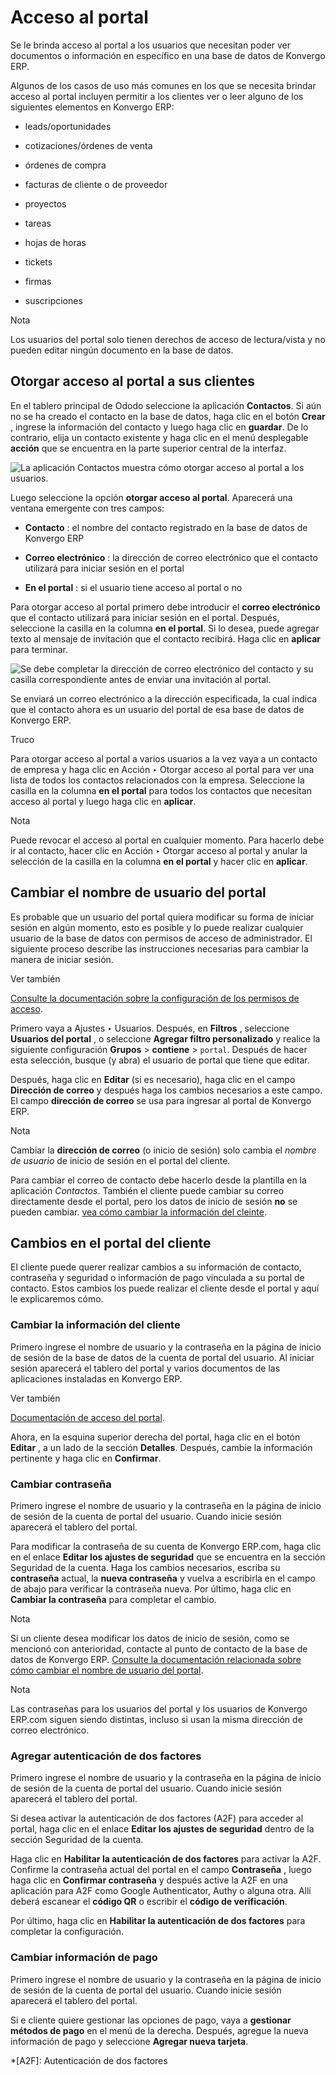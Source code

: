 # Acceso al portal

Se le brinda acceso al portal a los usuarios que necesitan poder ver
documentos o información en específico en una base de datos de Konvergo ERP.

Algunos de los casos de uso más comunes en los que se necesita brindar acceso
al portal incluyen permitir a los clientes ver o leer alguno de los siguientes
elementos en Konvergo ERP:

  * leads/oportunidades

  * cotizaciones/órdenes de venta

  * órdenes de compra

  * facturas de cliente o de proveedor

  * proyectos

  * tareas

  * hojas de horas

  * tickets

  * firmas

  * suscripciones

<div class="alert alert-primary">
<p class="alert-title">
Nota</p><p>Los usuarios del portal solo tienen derechos de acceso de lectura/vista y no pueden editar ningún documento en la base de datos.</p>
</div>

## Otorgar acceso al portal a sus clientes

En el tablero principal de Ododo seleccione la aplicación **Contactos**. Si
aún no se ha creado el contacto en la base de datos, haga clic en el botón
**Crear** , ingrese la información del contacto y luego haga clic en
**guardar**. De lo contrario, elija un contacto existente y haga clic en el
menú desplegable **acción** que se encuentra en la parte superior central de
la interfaz.

![La aplicación Contactos muestra cómo otorgar acceso al portal a los
usuarios.](../../../_images/grant-portal-access.png)

Luego seleccione la opción **otorgar acceso al portal**. Aparecerá una ventana
emergente con tres campos:

  * **Contacto** : el nombre del contacto registrado en la base de datos de Konvergo ERP

  * **Correo electrónico** : la dirección de correo electrónico que el contacto utilizará para iniciar sesión en el portal

  * **En el portal** : si el usuario tiene acceso al portal o no

Para otorgar acceso al portal primero debe introducir el **correo
electrónico** que el contacto utilizará para iniciar sesión en el portal.
Después, seleccione la casilla en la columna **en el portal**. Si lo desea,
puede agregar texto al mensaje de invitación que el contacto recibirá. Haga
clic en **aplicar** para terminar.

![Se debe completar la dirección de correo electrónico del contacto y su
casilla correspondiente antes de enviar una invitación al
portal.](../../../_images/add-contact-to-portal.png)

Se enviará un correo electrónico a la dirección especificada, la cual indica
que el contacto ahora es un usuario del portal de esa base de datos de Konvergo ERP.

<div class="alert alert-info">
<p class="alert-title">
Truco</p><p>Para otorgar acceso al portal a varios usuarios a la vez vaya a un contacto de empresa y haga clic en Acción ‣ Otorgar acceso al portal para ver una lista de todos los contactos relacionados con la empresa. Seleccione la casilla en la columna <b>en el portal</b> para todos los contactos que necesitan acceso al portal y luego haga clic en <b>aplicar</b>.</p>
</div> <div class="alert alert-primary">
<p class="alert-title">
Nota</p><p>Puede revocar el acceso al portal en cualquier momento. Para hacerlo debe ir al contacto, hacer clic en Acción ‣ Otorgar acceso al portal y anular la selección de la casilla en la columna <b>en el portal</b> y hacer clic en <b>aplicar</b>.</p>
</div>

## Cambiar el nombre de usuario del portal

Es probable que un usuario del portal quiera modificar su forma de iniciar
sesión en algún momento, esto es posible y lo puede realizar cualquier usuario
de la base de datos con permisos de acceso de administrador. El siguiente
proceso describe las instrucciones necesarias para cambiar la manera de
iniciar sesión.

<div class="alert alert-secondary">
<p class="alert-title">
Ver también</p><p><a href="access_rights">Consulte la documentación sobre la configuración de los permisos de acceso</a>.</p>
</div>

Primero vaya a Ajustes ‣ Usuarios. Después, en **Filtros** , seleccione
**Usuarios del portal** , o seleccione **Agregar filtro personalizado** y
realice la siguiente configuración **Grupos** > **contiene** > `portal`.
Después de hacer esta selección, busque (y abra) el usuario de portal que
tiene que editar.

Después, haga clic en **Editar** (si es necesario), haga clic en el campo
**Dirección de correo** y después haga los cambios necesarios a este campo. El
campo **dirección de correo** se usa para ingresar al portal de Konvergo ERP.

<div class="alert alert-primary">
<p class="alert-title">
Nota</p><p>Cambiar la <b>dirección de correo</b> (o inicio de sesión) solo cambia el <em>nombre de usuario</em> de inicio de sesión en el portal del cliente.</p>
<p>Para cambiar el correo de contacto debe hacerlo desde la plantilla en la aplicación <em>Contactos</em>. También el cliente puede cambiar su correo directamente desde el portal, pero los datos de inicio de sesión <b>no</b> se pueden cambiar. <a href="#portal-custinfo"><span class="std std-ref">vea cómo cambiar la información del cleinte</span></a>.</p>
</div>

## Cambios en el portal del cliente

El cliente puede querer realizar cambios a su información de contacto,
contraseña y seguridad o información de pago vinculada a su portal de
contacto. Estos cambios los puede realizar el cliente desde el portal y aquí
le explicaremos cómo.

### Cambiar la información del cliente

Primero ingrese el nombre de usuario y la contraseña en la página de inicio de
sesión de la base de datos de la cuenta de portal del usuario. Al iniciar
sesión aparecerá el tablero del portal y varios documentos de las aplicaciones
instaladas en Konvergo ERP.

<div class="alert alert-secondary">
<p class="alert-title">
Ver también</p><p><a href="#portal-main"><span class="std std-ref">Documentación de acceso del portal</span></a>.</p>
</div>

Ahora, en la esquina superior derecha del portal, haga clic en el botón
**Editar** , a un lado de la sección **Detalles**. Después, cambie la
información pertinente y haga clic en **Confirmar**.

### Cambiar contraseña

Primero ingrese el nombre de usuario y la contraseña en la página de inicio de
sesión de la cuenta de portal del usuario. Cuando inicie sesión aparecerá el
tablero del portal.

Para modificar la contraseña de su cuenta de Konvergo ERP.com, haga clic en el enlace
**Editar los ajustes de seguridad** que se encuentra en la sección Seguridad
de la cuenta. Haga los cambios necesarios, escriba su **contraseña** actual,
la **nueva contraseña** y vuelva a escribirla en el campo de abajo para
verificar la contraseña nueva. Por último, haga clic en **Cambiar la
contraseña** para completar el cambio.

<div class="alert alert-primary">
<p class="alert-title">
Nota</p><p>Si un cliente desea modificar los datos de inicio de sesión, como se mencionó con anterioridad, contacte al punto de contacto de la base de datos de Konvergo ERP. <a href="#portal-login"><span class="std std-ref">Consulte la documentación relacionada sobre cómo cambiar el nombre de usuario del portal</span></a>.</p>
</div> <div class="alert alert-primary">
<p class="alert-title">
Nota</p><p>Las contraseñas para los usuarios del portal y los usuarios de Konvergo ERP.com siguen siendo distintas, incluso si usan la misma dirección de correo electrónico.</p>
</div>

### Agregar autenticación de dos factores

Primero ingrese el nombre de usuario y la contraseña en la página de inicio de
sesión de la cuenta de portal del usuario. Cuando inicie sesión aparecerá el
tablero del portal.

Si desea activar la autenticación de dos factores (A2F) para acceder al
portal, haga clic en el enlace **Editar los ajustes de seguridad** dentro de
la sección Seguridad de la cuenta.

Haga clic en **Habilitar la autenticación de dos factores** para activar la
A2F. Confirme la contraseña actual del portal en el campo **Contraseña** ,
luego haga clic en **Confirmar contraseña** y después active la A2F en una
aplicación para A2F como Google Authenticator, Authy o alguna otra. Allí
deberá escanear el **código QR** o escribir el **código de verificación**.

Por último, haga clic en **Habilitar la autenticación de dos factores** para
completar la configuración.

### Cambiar información de pago

Primero ingrese el nombre de usuario y la contraseña en la página de inicio de
sesión de la cuenta de portal del usuario. Cuando inicie sesión aparecerá el
tablero del portal.

Si e cliente quiere gestionar las opciones de pago, vaya a **gestionar métodos
de pago** en el menú de la derecha. Después, agregue la nueva información de
pago y seleccione **Agregar nueva tarjeta**.

  *[A2F]: Autenticación de dos factores

